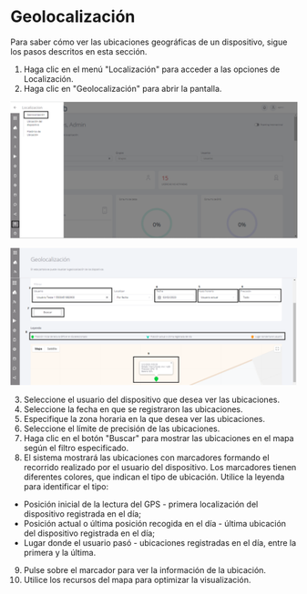 # Geolocalización

Para saber cómo ver las ubicaciones geográficas de un dispositivo, sigue los pasos descritos en esta sección.

1. Haga clic en el menú "Localización" para acceder a las opciones de Localización.
2. Haga clic en "Geolocalización" para abrir la pantalla.

![](<../.gitbook/assets/0 (5).png>)

![](<../.gitbook/assets/1 (5).png>)

3. Seleccione el usuario del dispositivo que desea ver las ubicaciones.
4. Seleccione la fecha en que se registraron las ubicaciones.
5. Especifique la zona horaria en la que desea ver las ubicaciones.
6. Seleccione el límite de precisión de las ubicaciones.
7. Haga clic en el botón "Buscar" para mostrar las ubicaciones en el mapa según el filtro especificado.
8. El sistema mostrará las ubicaciones con marcadores formando el recorrido realizado por el usuario del dispositivo. Los marcadores tienen diferentes colores, que indican el tipo de ubicación. Utilice la leyenda para identificar el tipo:

* Posición inicial de la lectura del GPS - primera localización del dispositivo registrada en el día;
* Posición actual o última posición recogida en el día - última ubicación del dispositivo registrada en el día;
* Lugar donde el usuario pasó - ubicaciones registradas en el día, entre la primera y la última.

9. Pulse sobre el marcador para ver la información de la ubicación.
10. Utilice los recursos del mapa para optimizar la visualización.
